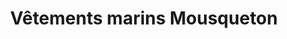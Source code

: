 ---
title: "Vêtements marins Mousqueton"
url: /le-bono/vetements-marins-mousqueton/
shop: vêtements
---